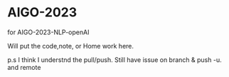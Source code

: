 # AIGO-2023
for  AIGO-2023-NLP-openAI

Will put the code,note, or Home work here.

p.s I think I understnd the pull/push. 
Still have issue on branch & push -u. and 
remote
